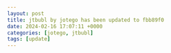 ```yaml
---
layout: post
title: jtbubl by jotego has been updated to fbb89f0
date: 2024-02-16 17:07:11 +0000
categories: [jotego, jtbubl]
tags: [update]
---
```


